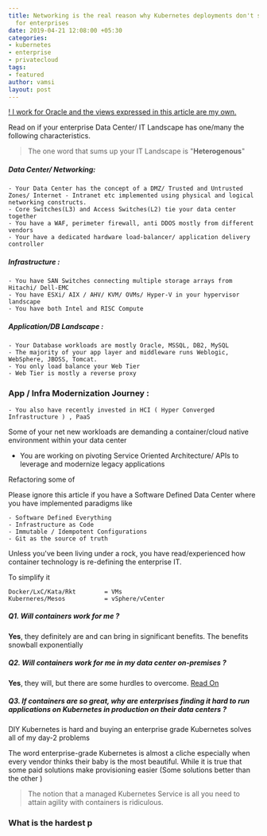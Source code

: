 ```yaml
---
title: Networking is the real reason why Kubernetes deployments don't scale on-premises
  for enterprises
date: 2019-04-21 12:08:00 +05:30
categories:
- kubernetes
- enterprise
- privatecloud
tags:
- featured
author: vamsi
layout: post
---
```


<u>! I work for Oracle and the views expressed in this article are my own.</u>

Read on if your enterprise Data Center/ IT Landscape has one/many the following characteristics.

> The one word that sums up your IT Landscape is  "**Heterogenous**"

##### Data Center/ Networking:

    - Your Data Center has the concept of a DMZ/ Trusted and Untrusted Zones/ Internet - Intranet etc implemented using physical and logical networking constructs.  
    - Core Switches(L3) and Access Switches(L2) tie your data center together 
    - You have a WAF, perimeter firewall, anti DDOS mostly from different vendors
    - Your have a dedicated hardware load-balancer/ application delivery controller 

##### Infrastructure :

    - You have SAN Switches connecting multiple storage arrays from Hitachi/ Dell-EMC
    - You have ESXi/ AIX / AHV/ KVM/ OVMs/ Hyper-V in your hypervisor landscape
    - You have both Intel and RISC Compute

##### Application/DB Landscape :

    - Your Database workloads are mostly Oracle, MSSQL, DB2, MySQL
    - The majority of your app layer and middleware runs Weblogic, WebSphere, JBOSS, Tomcat. 
    - You only load balance your Web Tier 
    - Web Tier is mostly a reverse proxy

### App / Infra Modernization Journey :   

`- You also have recently invested in HCI ( Hyper Converged Infrastructure ) , PaaS `

Some of your net new workloads are demanding a container/cloud native environment within your data center

- You are working on pivoting Service Oriented Architecture/ APIs to leverage and modernize legacy applications

Refactoring  some of 

Please ignore this article if you have a Software Defined Data Center where you have implemented paradigms like

    - Software Defined Everything
    - Infrastructure as Code
    - Immutable / Idempotent Configurations
    - Git as the source of truth

Unless you've been living under a rock, you have read/experienced how container technology is re-defining the enterprise IT.

To simplify it

    Docker/LxC/Kata/Rkt        = VMs
    Kuberneres/Mesos           = vSphere/vCenter 

##### Q1. Will containers work for me ?

**Yes**, they definitely are and can bring in significant benefits. The benefits snowball exponentially

##### Q2. Will containers work for me in my data center on-premises ?

**Yes**, they will, but there are some hurdles to overcome. <u> Read On </u>

##### Q3. If containers are so great, why are enterprises finding it hard to run applications on Kubernetes in production on their data centers ?

DIY Kubernetes is hard and buying an enterprise grade Kubernetes solves all of my day-2 problems

The word enterprise-grade Kubernetes is almost a cliche especially when every vendor thinks their baby is the most beautiful. While it is true that some paid solutions make provisioning easier (Some solutions better than the other )

> The notion that a managed Kubernetes Service is all you need to attain agility with containers is ridiculous.

### What is the hardest p

### 
